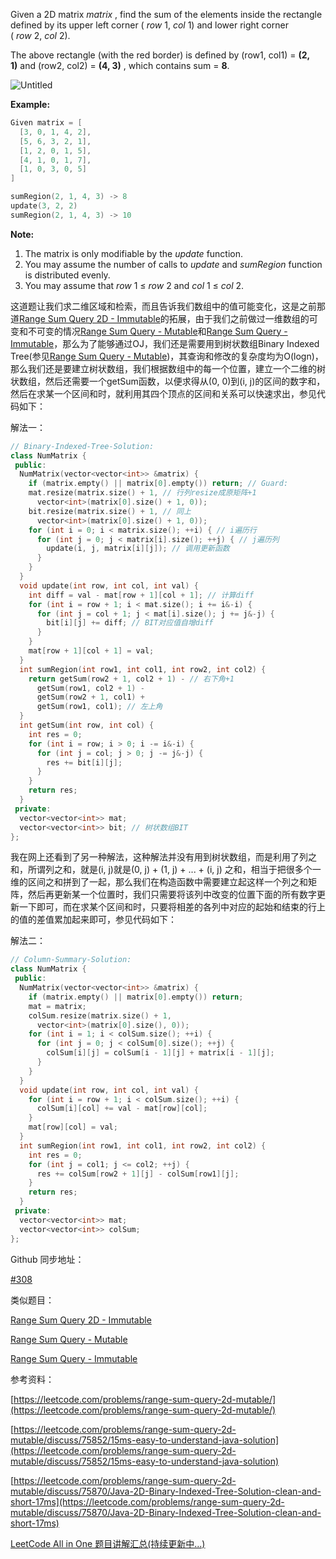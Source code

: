 Given a 2D matrix _matrix_ , find the sum of the elements inside the rectangle defined by its upper left corner ( _row_ 1, _col_ 1) and lower right corner ( _row_ 2, _col_ 2).

The above rectangle (with the red border) is defined by (row1, col1) = **(2, 1)** and (row2, col2) = **(4, 3)** , which contains sum = **8**.

![Untitled](https://s3-us-west-2.amazonaws.com/secure.notion-static.com/563cb77a-d72f-41a2-a129-140f57a452fb/Untitled.png)

**Example:**

```cpp
Given matrix = [
  [3, 0, 1, 4, 2],
  [5, 6, 3, 2, 1],
  [1, 2, 0, 1, 5],
  [4, 1, 0, 1, 7],
  [1, 0, 3, 0, 5]
]

sumRegion(2, 1, 4, 3) -> 8
update(3, 2, 2)
sumRegion(2, 1, 4, 3) -> 10
```

**Note:**

1. The matrix is only modifiable by the _update_ function.
1. You may assume the number of calls to _update_ and _sumRegion_ function is distributed evenly.
1. You may assume that _row_ 1 ≤ _row_ 2 and _col_ 1 ≤ _col_ 2.

这道题让我们求二维区域和检索，而且告诉我们数组中的值可能变化，这是之前那道[Range Sum Query 2D - Immutable](http://www.cnblogs.com/grandyang/p/4958789.html)的拓展，由于我们之前做过一维数组的可变和不可变的情况[Range Sum Query - Mutable](http://www.cnblogs.com/grandyang/p/4985506.html)和[Range Sum Query - Immutable](http://www.cnblogs.com/grandyang/p/4952464.html)，那么为了能够通过OJ，我们还是需要用到树状数组Binary Indexed Tree(参见[Range Sum Query - Mutable](http://www.cnblogs.com/grandyang/p/4985506.html))，其查询和修改的复杂度均为O(logn)，那么我们还是要建立树状数组，我们根据数组中的每一个位置，建立一个二维的树状数组，然后还需要一个getSum函数，以便求得从(0, 0)到(i, j)的区间的数字和，然后在求某一个区间和时，就利用其四个顶点的区间和关系可以快速求出，参见代码如下：

解法一：

```cpp
// Binary-Indexed-Tree-Solution:
class NumMatrix {
 public:
  NumMatrix(vector<vector<int>> &matrix) {
    if (matrix.empty() || matrix[0].empty()) return; // Guard:
    mat.resize(matrix.size() + 1, // 行列resize成原矩阵+1
      vector<int>(matrix[0].size() + 1, 0));
    bit.resize(matrix.size() + 1, // 同上
      vector<int>(matrix[0].size() + 1, 0));
    for (int i = 0; i < matrix.size(); ++i) { // i遍历行
      for (int j = 0; j < matrix[i].size(); ++j) { // j遍历列
        update(i, j, matrix[i][j]); // 调用更新函数
      }
    }
  }
  void update(int row, int col, int val) {
    int diff = val - mat[row + 1][col + 1]; // 计算diff
    for (int i = row + 1; i < mat.size(); i += i&-i) {
      for (int j = col + 1; j < mat[i].size(); j += j&-j) {
        bit[i][j] += diff; // BIT对应值自增diff
      }
    }
    mat[row + 1][col + 1] = val;
  }
  int sumRegion(int row1, int col1, int row2, int col2) {
    return getSum(row2 + 1, col2 + 1) - // 右下角+1
      getSum(row1, col2 + 1) -
      getSum(row2 + 1, col1) +
      getSum(row1, col1); // 左上角
  }
  int getSum(int row, int col) {
    int res = 0;
    for (int i = row; i > 0; i -= i&-i) {
      for (int j = col; j > 0; j -= j&-j) {
        res += bit[i][j];
      }
    }
    return res;
  } 
 private:
  vector<vector<int>> mat;
  vector<vector<int>> bit; // 树状数组BIT
};
```

我在网上还看到了另一种解法，这种解法并没有用到树状数组，而是利用了列之和，所谓列之和，就是(i, j)就是(0, j) + (1, j) + ... + (i, j) 之和，相当于把很多个一维的区间之和拼到了一起，那么我们在构造函数中需要建立起这样一个列之和矩阵，然后再更新某一个位置时，我们只需要将该列中改变的位置下面的所有数字更新一下即可，而在求某个区间和时，只要将相差的各列中对应的起始和结束的行上的值的差值累加起来即可，参见代码如下：

解法二：

```cpp
// Column-Summary-Solution:
class NumMatrix {
 public:
  NumMatrix(vector<vector<int>> &matrix) {
    if (matrix.empty() || matrix[0].empty()) return;
    mat = matrix;
    colSum.resize(matrix.size() + 1,
      vector<int>(matrix[0].size(), 0));
    for (int i = 1; i < colSum.size(); ++i) {
      for (int j = 0; j < colSum[0].size(); ++j) {
        colSum[i][j] = colSum[i - 1][j] + matrix[i - 1][j];
      }
    }
  }
  void update(int row, int col, int val) {
    for (int i = row + 1; i < colSum.size(); ++i) {
      colSum[i][col] += val - mat[row][col];
    }
    mat[row][col] = val;
  }
  int sumRegion(int row1, int col1, int row2, int col2) {
    int res = 0;
    for (int j = col1; j <= col2; ++j) {
      res += colSum[row2 + 1][j] - colSum[row1][j];
    } 
    return res;
  }
 private:
  vector<vector<int>> mat;
  vector<vector<int>> colSum;
};
```

Github 同步地址：

[#308](https://github.com/grandyang/leetcode/issues/308)

类似题目：

[Range Sum Query 2D - Immutable](http://www.cnblogs.com/grandyang/p/4958789.html)

[Range Sum Query - Mutable](http://www.cnblogs.com/grandyang/p/4985506.html)

[Range Sum Query - Immutable](http://www.cnblogs.com/grandyang/p/4952464.html)

参考资料：

[https://leetcode.com/problems/range-sum-query-2d-mutable/](https://leetcode.com/problems/range-sum-query-2d-mutable/)

[https://leetcode.com/problems/range-sum-query-2d-mutable/discuss/75852/15ms-easy-to-understand-java-solution](https://leetcode.com/problems/range-sum-query-2d-mutable/discuss/75852/15ms-easy-to-understand-java-solution)

[https://leetcode.com/problems/range-sum-query-2d-mutable/discuss/75870/Java-2D-Binary-Indexed-Tree-Solution-clean-and-short-17ms](https://leetcode.com/problems/range-sum-query-2d-mutable/discuss/75870/Java-2D-Binary-Indexed-Tree-Solution-clean-and-short-17ms)

[LeetCode All in One 题目讲解汇总(持续更新中...)](http://www.cnblogs.com/grandyang/p/4606334.html)
